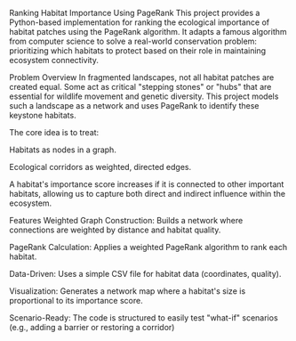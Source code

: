 Ranking Habitat Importance Using PageRank
This project provides a Python-based implementation for ranking the ecological importance of habitat patches using the PageRank algorithm. It adapts a famous algorithm from computer science to solve a real-world conservation problem: prioritizing which habitats to protect based on their role in maintaining ecosystem connectivity.

Problem Overview
In fragmented landscapes, not all habitat patches are created equal. Some act as critical "stepping stones" or "hubs" that are essential for wildlife movement and genetic diversity. This project models such a landscape as a network and uses PageRank to identify these keystone habitats.

The core idea is to treat:

Habitats as nodes in a graph.

Ecological corridors as weighted, directed edges.

A habitat's importance score increases if it is connected to other important habitats, allowing us to capture both direct and indirect influence within the ecosystem.

Features
Weighted Graph Construction: Builds a network where connections are weighted by distance and habitat quality.

PageRank Calculation: Applies a weighted PageRank algorithm to rank each habitat.

Data-Driven: Uses a simple CSV file for habitat data (coordinates, quality).

Visualization: Generates a network map where a habitat's size is proportional to its importance score.

Scenario-Ready: The code is structured to easily test "what-if" scenarios (e.g., adding a barrier or restoring a corridor)
